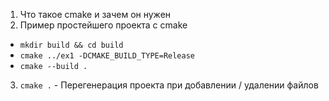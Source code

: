 1. Что такое cmake и зачем он нужен
2. Пример простейшего проекта с cmake
  * `mkdir build && cd build`
  * `cmake ../ex1 -DCMAKE_BUILD_TYPE=Release`
  * `cmake --build .`
3. `cmake .` - Перегенерация проекта при добавлении / удалении файлов
